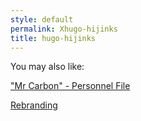```yaml
---
style: default
permalink: Xhugo-hijinks
title: hugo-hijinks
---
```

You may also like:

["Mr Carbon" - Personnel File](http://scp-wiki.net/mr-carbon-personnel-file)

[Rebranding](http://scp-wiki.net/rebranding)
